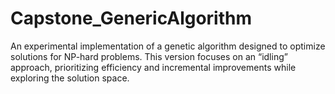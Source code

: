 # Capstone_GenericAlgorithm
An experimental implementation of a genetic algorithm designed to optimize solutions for NP-hard problems. This version focuses on an “idling” approach, prioritizing efficiency and incremental improvements while exploring the solution space.
